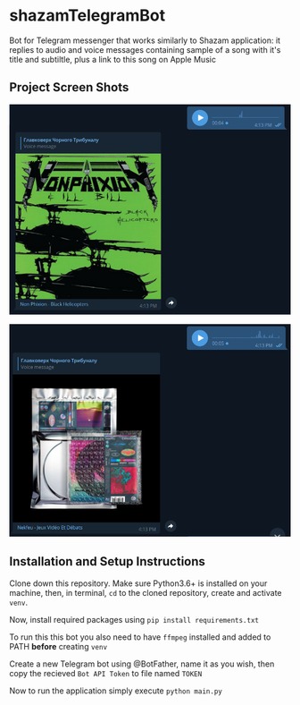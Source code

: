# shazamTelegramBot

Bot for Telegram messenger that works similarly to Shazam application: it replies to audio and voice messages containing sample of a song with it's title and subtiltle, plus a link to this song on Apple Music 


## Project Screen Shots

![A song recongized](screenshots/Screenshot_1.png?raw=true "A song recongized")

![Another song recongized](screenshots/Screenshot_2.png?raw=true "Another song recongized")

## Installation and Setup Instructions

Clone down this repository. Make sure Python3.6+ is installed on your machine, then, in terminal, `cd` to the cloned repository, create and activate `venv`.

Now, install required packages using
`pip install requirements.txt`

To run this this bot you also need to have `ffmpeg` installed and added to PATH **before** creating `venv`

Create a new Telegram bot using @BotFather, name it as you wish, then copy the recieved `Bot API Token` to file named `TOKEN`

Now to run the application simply execute 
`python main.py`
